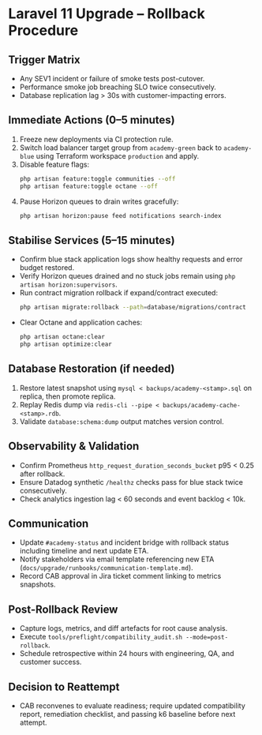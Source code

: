 # Laravel 11 Upgrade – Rollback Procedure

## Trigger Matrix

- Any SEV1 incident or failure of smoke tests post-cutover.
- Performance smoke job breaching SLO twice consecutively.
- Database replication lag > 30s with customer-impacting errors.

## Immediate Actions (0–5 minutes)

1. Freeze new deployments via CI protection rule.
2. Switch load balancer target group from `academy-green` back to `academy-blue` using Terraform workspace `production` and apply.
3. Disable feature flags:
   ```bash
   php artisan feature:toggle communities --off
   php artisan feature:toggle octane --off
   ```
4. Pause Horizon queues to drain writes gracefully:
   ```bash
   php artisan horizon:pause feed notifications search-index
   ```

## Stabilise Services (5–15 minutes)

- Confirm blue stack application logs show healthy requests and error budget restored.
- Verify Horizon queues drained and no stuck jobs remain using `php artisan horizon:supervisors`.
- Run contract migration rollback if expand/contract executed:
  ```bash
  php artisan migrate:rollback --path=database/migrations/contract
  ```
- Clear Octane and application caches:
  ```bash
  php artisan octane:clear
  php artisan optimize:clear
  ```

## Database Restoration (if needed)

1. Restore latest snapshot using `mysql < backups/academy-<stamp>.sql` on replica, then promote replica.
2. Replay Redis dump via `redis-cli --pipe < backups/academy-cache-<stamp>.rdb`.
3. Validate `database:schema:dump` output matches version control.

## Observability & Validation

- Confirm Prometheus `http_request_duration_seconds_bucket` p95 < 0.25 after rollback.
- Ensure Datadog synthetic `/healthz` checks pass for blue stack twice consecutively.
- Check analytics ingestion lag < 60 seconds and event backlog < 10k.

## Communication

- Update `#academy-status` and incident bridge with rollback status including timeline and next update ETA.
- Notify stakeholders via email template referencing new ETA (`docs/upgrade/runbooks/communication-template.md`).
- Record CAB approval in Jira ticket comment linking to metrics snapshots.

## Post-Rollback Review

- Capture logs, metrics, and diff artefacts for root cause analysis.
- Execute `tools/preflight/compatibility_audit.sh --mode=post-rollback`.
- Schedule retrospective within 24 hours with engineering, QA, and customer success.

## Decision to Reattempt

- CAB reconvenes to evaluate readiness; require updated compatibility report, remediation checklist, and passing k6 baseline before next attempt.
